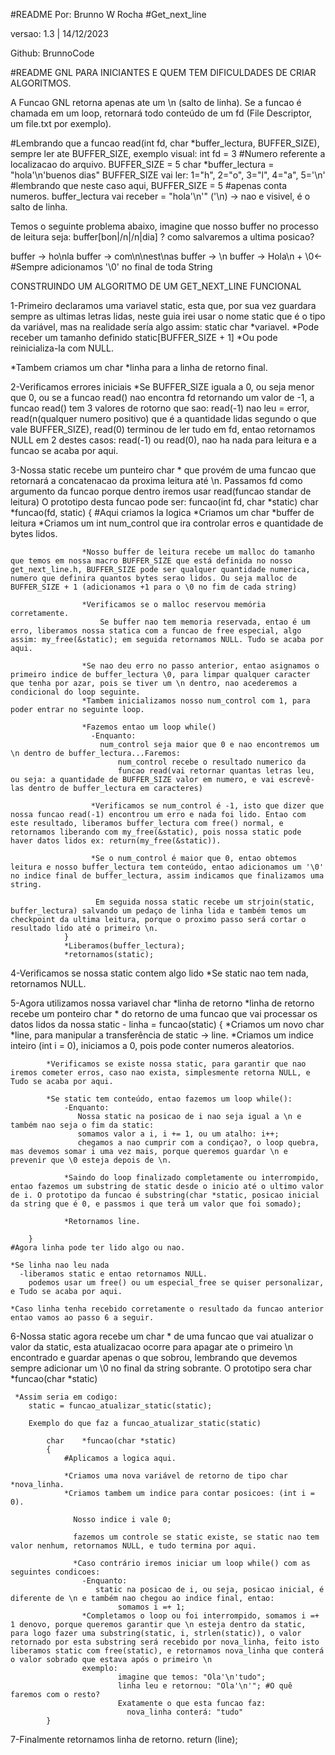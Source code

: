 #README Por: Brunno W Rocha
#Get_next_line

versao: 1.3 | 14/12/2023

Github: BrunnoCode

#README GNL PARA INICIANTES E QUEM TEM DIFICULDADES DE CRIAR ALGORITMOS.

A Funcao GNL retorna apenas ate um \n (salto de linha).
Se a funcao é chamada em um loop, retornará todo conteúdo de um fd (File Descriptor, um file.txt por exemplo).

#Lembrando que a funcao read(int fd, char *buffer_lectura, BUFFER_SIZE),
sempre ler ate BUFFER_SIZE, exemplo visual:
        int fd = 3 #Numero referente a localizacao do arquivo.
        BUFFER_SIZE = 5
        char *buffer_lectura = "hola'\n'buenos dias"
        BUFFER_SIZE vai ler: 1="h", 2="o", 3="l", 4="a", 5='\n' #lembrando que neste caso aqui, BUFFER_SIZE = 5 #apenas conta numeros.
        buffer_lectura vai receber = "hola'\n'" ('\n) -> nao e visivel, é o salto de linha.

Temos o seguinte problema abaixo, imagine que nosso buffer no processo de leitura seja: buffer[bon|/n|/n|dia] ? como salvaremos a ultima posicao?

buffer -> ho\nla
buffer -> com\n\nest\nas
buffer -> \n
buffer -> Hola\n + \0<- #Sempre adicionamos '\0' no final de toda String

CONSTRUINDO UM ALGORITMO DE UM GET_NEXT_LINE FUNCIONAL

1-Primeiro declaramos uma variavel static, esta que, por sua vez guardara sempre as ultimas letras lidas, neste guia irei usar o nome static que é o tipo da variável, mas na realidade sería algo assim: static char *variavel.
*Pode receber um tamanho definido static[BUFFER_SIZE + 1]
*Ou pode reinicializa-la com NULL.

*Tambem criamos um char *linha para a linha de retorno final.
    

2-Verificamos errores iniciais
    *Se BUFFER_SIZE iguala a 0, ou seja menor que 0, ou se a funcao read() nao encontra fd retornando um valor de -1, a funcao read() tem 3 valores de rotorno que sao: read(-1) nao leu = error, read(n(qualquer numero positivo) que é a quantidade lidas segundo o que vale BUFFER_SIZE), read(0) terminou de ler tudo em fd, entao retornamos NULL em 2 destes casos: read(-1) ou read(0), nao ha nada para leitura e a funcao se acaba por aqui.

3-Nossa static recebe um punteiro char * que provém de uma funcao que retornará a concatenacao da proxima leitura até \n. Passamos fd como argumento da funcao porque dentro iremos usar read(funcao standar de leitura) O prototipo desta funcao pode ser: funcao(int fd, char *static)
        char    *funcao(fd, static)
                {
                    #Aqui criamos la logica
                    *Criamos um char *buffer de leitura
                    *Criamos um int num_control que ira controlar erros e  quantidade de bytes lidos.

                    *Nosso buffer de leitura recebe um malloc do tamanho que temos em nossa macro BUFFER_SIZE que está definida no nosso get_next_line.h, BUFFER_SIZE pode ser qualquer quantidade numerica, numero que definira quantos bytes serao lidos. Ou seja malloc de BUFFER_SIZE + 1 (adicionamos +1 para o \0 no fim de cada string)

                    *Verificamos se o malloc reservou memória corretamente.
                        Se buffer nao tem memoria reservada, entao é um erro, liberamos nossa statica com a funcao de free especial, algo assim: my_free(&static); em seguida retornamos NULL. Tudo se acaba por aqui.
                    
                    *Se nao deu erro no passo anterior, entao asignamos o primeiro indice de buffer_lectura \0, para limpar qualquer caracter que tenha por azar, pois se tiver um \n dentro, nao acederemos a condicional do loop seguinte.
                    *Tambem inicializamos nosso num_control com 1, para poder entrar no seguinte loop.

                    *Fazemos entao um loop while()
                      -Enquanto: 
                        num_control seja maior que 0 e nao encontremos um \n dentro de buffer_lectura...Faremos:
                            num_control recebe o resultado numerico da 
                            funcao read(vai retornar quantas letras leu, ou seja: a quantidade de BUFFER_SIZE valor em numero, e vai escrevê-las dentro de buffer_lectura em caracteres)

                      *Verificamos se num_control é -1, isto que dizer que nossa funcao read(-1) encontrou um erro e nada foi lido. Entao com este resultado, liberamos buffer_lectura com free() normal, e retornamos liberando com my_free(&static), pois nossa static pode haver datos lidos ex: return(my_free(&static)).

                      *Se o num_control é maior que 0, entao obtemos leitura e nosso buffer_lectura tem conteúdo, entao adicionamos um '\0' no indice final de buffer_lectura, assim indicamos que finalizamos uma string.
                      
                       Em seguida nossa static recebe um strjoin(static, buffer_lectura) salvando um pedaço de linha lida e também temos um checkpoint da ultima leitura, porque o proximo passo será cortar o resultado lido até o primeiro \n.
                }
                *Liberamos(buffer_lectura);
                *retornamos(static);

4-Verificamos se nossa static contem algo lido
    *Se static nao tem nada, retornamos NULL.

5-Agora utilizamos nossa variavel char *linha de retorno
    *linha de retorno recebe um ponteiro char * do retorno de uma funcao que vai processar os datos lidos da nossa static
     -  linha = funcao(static)
        {
            *Criamos um novo char *line, para manipular a transferência de static -> line.
            *Criamos um indice inteiro (int i = 0), iniciamos a 0, pois pode conter numeros aleatorios.

            *Verificamos se existe nossa static, para garantir que nao iremos cometer erros, caso nao exista, simplesmente retorna NULL, e Tudo se acaba por aqui.

            *Se static tem conteúdo, entao fazemos um loop while():
                -Enquanto: 
                   Nossa static na posicao de i nao seja igual a \n e também nao seja o fim da static:
                   somamos valor a i, i += 1, ou um atalho: i++;
                   chegamos a nao cumprir com a condiçao?, o loop quebra, mas devemos somar i uma vez mais, porque queremos guardar \n e prevenir que \0 esteja depois de \n.
                
                *Saindo do loop finalizado completamente ou interrompido, entao fazemos um substring de static desde o inicio até o ultimo valor de i. O prototipo da funcao é substring(char *static, posicao inicial da string que é 0, e passmos i que terá um valor que foi somado);
                
                *Retornamos line.

        }
    #Agora linha pode ter lido algo ou nao.

    *Se linha nao leu nada
      -liberamos static e entao retornamos NULL.
        podemos usar um free() ou um especial_free se quiser personalizar, e Tudo se acaba por aqui.
    
    *Caso linha tenha recebido corretamente o resultado da funcao anterior entao vamos ao passo 6 a seguir.

6-Nossa static agora recebe um char * de uma funcao que vai atualizar o valor da static, esta atualizacao ocorre para apagar ate o primeiro \n encontrado e guardar apenas o que sobrou, lembrando que devemos sempre adicionar um \0 no final da string sobrante. O prototipo sera char *funcao(char *static)
   
     *Assim seria em codigo:
        static = funcao_atualizar_static(static);

        Exemplo do que faz a funcao_atualizar_static(static)

            char    *funcao(char *static)
            {
                #Aplicamos a logica aqui.

                *Criamos uma nova variável de retorno de tipo char *nova_linha.
                *Criamos tambem um indice para contar posicoes: (int i = 0).

                  Nosso indice i vale 0;

                  fazemos um controle se static existe, se static nao tem valor nenhum, retornamos NULL, e tudo termina por aqui.
                  
                  *Caso contrário iremos iniciar um loop while() com as seguintes condicoes:
                    -Enquanto: 
                       static na posicao de i, ou seja, posicao inicial, é diferente de \n e também nao chegou ao indice final, entao:
                            somamos i =+ 1;
                    *Completamos o loop ou foi interrompido, somamos i =+ 1 denovo, porque queremos garantir que \n esteja dentro da static, para logo fazer uma substring(static, i, strlen(static)), o valor retornado por esta substring será recebido por nova_linha, feito isto liberamos static com free(static), e retornamos nova_linha que conterá o valor sobrado que estava após o primeiro \n
                    exemplo: 
                            imagine que temos: "Ola'\n'tudo";
                            linha leu e retornou: "Ola'\n'"; #O quê faremos com o resto?
                            Exatamente o que esta funcao faz:
                              nova_linha conterá: "tudo"
            }

7-Finalmente retornamos linha de retorno.
    return (line);


